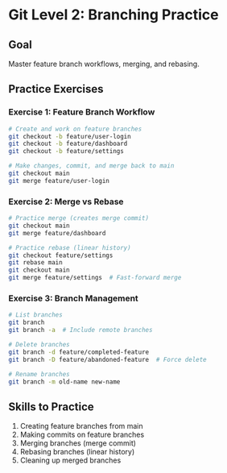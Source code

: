 # Git Level 2: Branching Practice

## Goal
Master feature branch workflows, merging, and rebasing.

## Practice Exercises

### Exercise 1: Feature Branch Workflow
```bash
# Create and work on feature branches
git checkout -b feature/user-login
git checkout -b feature/dashboard
git checkout -b feature/settings

# Make changes, commit, and merge back to main
git checkout main
git merge feature/user-login
```

### Exercise 2: Merge vs Rebase
```bash
# Practice merge (creates merge commit)
git checkout main
git merge feature/dashboard

# Practice rebase (linear history)
git checkout feature/settings
git rebase main
git checkout main
git merge feature/settings  # Fast-forward merge
```

### Exercise 3: Branch Management
```bash
# List branches
git branch
git branch -a  # Include remote branches

# Delete branches
git branch -d feature/completed-feature
git branch -D feature/abandoned-feature  # Force delete

# Rename branches
git branch -m old-name new-name
```

## Skills to Practice
1. Creating feature branches from main
2. Making commits on feature branches
3. Merging branches (merge commit)
4. Rebasing branches (linear history)
5. Cleaning up merged branches 
